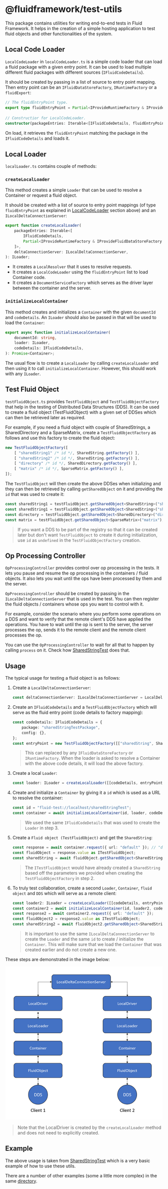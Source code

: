 # @fluidframework/test-utils

This package contains utilities for writing end-to-end tests in Fluid Framework. It helps in the creation of a simple hosting application to test fluid objects and other functionalities of the system.

## Local Code Loader

`LocalCodeLoader` in `localCodeLoader.ts` is a simple code loader that can load a fluid package with a given entry point. It can be used to load multiple different fluid packages with different sources (`IFluidCodeDetails`).

It should be created by passing in a list of source to entry point mapping. Then entry point can be an `IFluidDataStoreFactory`, `IRuntimeFactory` or a `fluidExport`:
```typeScript
// The fluidEntryPoint type.
export type fluidEntryPoint = Partial<IProvideRuntimeFactory & IProvideFluidDataStoreFactory & IFluidModule>;

// Constructior for LocalCodeLoader.
constructor(packageEntries: Iterable<[IFluidCodeDetails, fluidEntryPoint]>);
```
On load, it retrieves the `fluidEntryPoint` matching the package in the `IFluidCodeDetails` and loads it.

## Local Loader
`localLoader.ts` contains couple of methods:

### `createLocalLoader`

This method creates a simple `Loader` that can be used to resolve a Container or request a fluid object.

It should be created with a list of source to entry point mappings (of type `fluidEntryPoint` as explained in [LocalCodeLoader](#Local-Code-Loader) section above) and an `ILocalDeltaConnectionServer`:
```typeScript
export function createLocalLoader(
    packageEntries: Iterable<[
        IFluidCodeDetails,
        Partial<IProvideRuntimeFactory & IProvideFluidDataStoreFactory & IFluidModule>
    ]>,
    deltaConnectionServer: ILocalDeltaConnectionServer,
): ILoader;
```

- It creates a `LocalResolver` that it uses to resolve requests.
- It creates a `LocalCodeLoader` using the `fluidEntryPoint` list to load Container code.
- It creates a `DocumentServiceFactory` which serves as the driver layer between the container and the server.

### `initializeLocalContainer`

This method creates and initializes a `Container` with the given `documentId` and `codeDetails`. An `ILoader` should also be passed in that will be used to load the `Container`:

```typeScript
export async function initializeLocalContainer(
    documentId: string,
    loader: ILoader,
    codeDetails: IFluidCodeDetails,
): Promise<Container>;
```

The usual flow is to create a `LocalLoader` by calling `createLocalLoader` and then using it to call `initializeLocalContainer`. However, this should work with any `ILoader`.

## Test Fluid Object

`testFluidObject.ts` provides `TestFluidObject` and `TestFluidObjectFactory` that help in the testing of Distributed Data Structures (DDS).
It can be used to create a fluid object (TestFluidObject) with a given set of DDSes which can then be retrieved later as required.

For example, if you need a fluid object with couple of SharedStrings, a SharedDirectory and a SparseMatrix, create a `TestFluidObjectFactory` as follows and use this factory to create the fluid object:
```typeScript
new TestFluidObjectFactory([
    [ "sharedString1" /* id */, SharedString.getFactory() ],
    [ "sharedString2" /* id */, SharedString.getFactory() ],
    [ "directory" /* id */, SharedDirectory.getFactory() ],
    [ "matrix" /* id */, SparseMatrix.getFactory() ],
]);
```

The `TestFluidObject` will then create the above DDSes when initializing and they can then be retrieved by calling `getSharedObject` on it and providing the `id` that was used to create it:
```typeScript
const sharedString1 = testFluidObject.getSharedObject<SharedString>("sharedString1");
const sharedString1 = testFluidObject.getSharedObject<SharedString>("sharedString2");
const directory = testFluidObject.getSharedObject<SharedDirectory>("directory");
const matrix = testFluidObject.getSharedObject<SparseMatrix>("matrix");
```

> If you want a DDS to be part of the registry so that it can be created later but don't want `TestFluidObject` to create it during initialization, use `id` as `undefined` in the `TestFluidObjectFactory` creation.

## Op Processing Controller
`OpProcessingController` provides control over op processing in the tests. It lets you pause and resume the op processing in the containers / fluid objects. It also lets you wait until the ops have been processed by them and the server.

`OpProcessingController` should be created by passing in the `ILocalDeltaConnectionServer` that is used in the test. You can then register the fluid objects / containers whose ops you want to control with it.

For example, consider the scenario where you perform some operations on a DDS and want to verify that the remote client's DDS have applied the operations. You have to wait until the op is sent to the server, the server processes the op, sends it to the remote client and the remote client processes the op.

You can use the `OpProcessingController` to wait for all that to happen by calling `process` on it. Check how [SharedStringTest](..\end-to-end-tests\src\test\sharedStringEndToEndTests.spec.ts) does that.

## Usage

The typical usage for testing a fluid object is as follows:
1. Create a `LocalDeltaConnectionServer`:
    ```typescript
    const deltaConnectionServer: ILocalDeltaConnectionServer = LocalDeltaConnectionServer.create();
    ```

2. Create an `IFluidCodeDetails` and a `TestFluidObjectFactory` which will serve as the fluid entry point (code details to factory mapping):
    ```typescript
    const codeDetails: IFluidCodeDetails = {
        package: "sharedStringTestPackage",
        config: {},
    };
    const entryPoint = new TestFluidObjectFactory([["sharedString", SharedString.getFactory()]]);
    ```
    > This can replaced by any `IFluidDataStoreFactory` or `IRuntimeFactory`. When the loader is asked to resolve a Container with the above code details, it will load the above factory.

3. Create a local `Loader`:
    ```typescript
    const loader: ILoader = createLocalLoader([[codeDetails, entryPoint]], deltaConnectionServer);
    ```

4. Create and initialize a `Container` by giving it a `id` which is used as a URL to resolve the container:
    ```typescript
    const id = "fluid-test://localhost/sharedStringTest";
    const container = await initializeLocalContainer(id, loader, codeDetails);
    ```
    > We used the same `IFluidCodeDetails` that was used to create the `Loader` in step 3.

5. Create a `Fluid object (TestFluidObject)` and get the `SharedString`:
    ```typescript
    const response = await container.request({ url: "default" }); // "default" represent the default Fluid object.
    const fluidObject = response.value as ITestFluidObject;
    const sharedString = await fluidObject.getSharedObject<SharedString>("sharedString");
    ```
    > The `ITestFluidObject` would have already created a `SharedString` based off the parameters we provided when creating the `TestFluidObjectFactory` in step 2.

6. To truly test collaboration, create a second `Loader`, `Container`, `fluid object` and `DDS` which will serve as a remote client:
    ```typescript
    const loader2: ILoader = createLocalLoader([[codeDetails, entryPoint]], deltaConnectionServer);
    const container2 = await initializeLocalContainer(id, loader2, codeDetails);
    const response2 = await container2.request({ url: "default" });
    const fluidObject2 = response2.value as ITestFluidObject;
    const sharedString2 = await fluidObject2.getSharedObject<SharedString>("sharedString");
    ```
    > It is important to use the same `ILocalDeltaConnectionServer` to create the `Loader` and the same `id` to create / initialize the `Container`. This will make sure that we load the `Container` that was created earlier and do not create a new one.

These steps are demonstrated in the image below:

![Image 1](./end-to-end-tests.png)

> Note that the LocalDriver is created by the `createLocalLoader` method and does not need to explicitly created.

## Example
The above usage is taken from [SharedStringTest](..\end-to-end-tests\src\test\sharedStringEndToEndTests.spec.ts) which is a very basic example of how to use these utils.

There are a number of other examples (some a little more complex) in the same [directory](..\end-to-end-tests\src\test).
